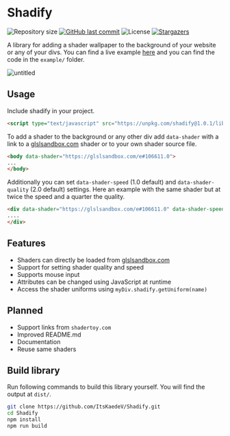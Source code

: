 # Shadify
![Repository size](https://img.shields.io/github/repo-size/ItsKaedeV/Shadify?color=39d45f) 
[![GitHub last commit](https://img.shields.io/github/last-commit/ItsKaedeV/Shadify?color=39d45f)](https://github.com/ItsKaedeV/Shadify/commits/master) 
![License](https://img.shields.io/badge/license-MIT-39d45f) 
[![Stargazers](https://img.shields.io/github/stars/ItsKaedeV/Shadify?color=39d45f&logo=github)](https://github.com/ItsKaedeV/Shadify/stargazers)

A library for adding a shader wallpaper to the background of your website or any of your divs.
You can find a live example [here](https://ItsKaedeV.github.io/Shadify/example/) and you can find the code in the `example/` folder.

![untitled](https://github.com/ItsKaedeV/Shadify/assets/23420640/bee4a957-7d08-4db6-849c-7e7ff3bdd1d8)


## Usage
Include shadify in your project.
```html
<script type="text/javascript" src="https://unpkg.com/shadify@1.0.1/lib/Shadify.js"></script>
```

To add a shader to the background or any other div add `data-shader` with a link to a [glslsandbox.com](https://glslsandbox.com/) shader or to your own shader source file.
```html
<body data-shader="https://glslsandbox.com/e#106611.0">
...
</body>
```

Additionally you can set `data-shader-speed` (1.0 default) and `data-shader-quality` (2.0 default) settings. Here an example with the same shader
but at twice the speed and a quarter the quality. 
```html
<div data-shader="https://glslsandbox.com/e#106611.0" data-shader-speed="2.0" data-shader-quality="4.0">
....
</div>
```

## Features
* Shaders can directly be loaded from [glslsandbox.com](https://glslsandbox.com/)
* Support for setting shader quality and speed
* Supports mouse input
* Attributes can be changed using JavaScript at runtime
* Access the shader uniforms using `myDiv.shadify.getUniform(name)`

## Planned
* Support links from `shadertoy.com`
* Improved README.md
* Documentation
* Reuse same shaders

## Build library
Run following commands to build this library yourself. You will find the output at `dist/`.
```bash
git clone https://github.com/ItsKaedeV/Shadify.git
cd Shadify
npm install
npm run build
```
